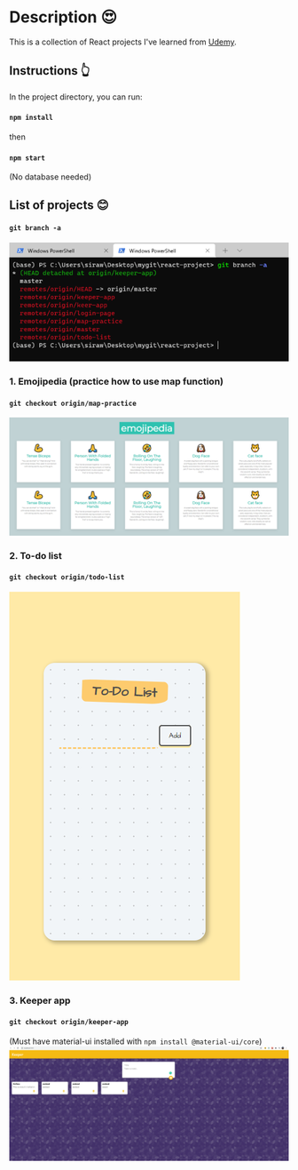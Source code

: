 # Description 😍

This is a collection of React projects I've learned from [Udemy](https://www.udemy.com/course/the-complete-web-development-bootcamp/).

## Instructions 👆
In the project directory, you can run:
#### `npm install`
then
#### `npm start`
(No database needed)
<br>

## List of projects 😊
#### `git branch -a`
![Image](attachments/git_branch.png)

### 1. Emojipedia (practice how to use map function)
#### `git checkout origin/map-practice`
![Image](attachments/map-practice.png)

### 2. To-do list
#### `git checkout origin/todo-list`
![Image](attachments/todo.png)

### 3. Keeper app
#### `git checkout origin/keeper-app`
(Must have material-ui installed with `npm install @material-ui/core`)
![Image](attachments/keeper_app.png)
